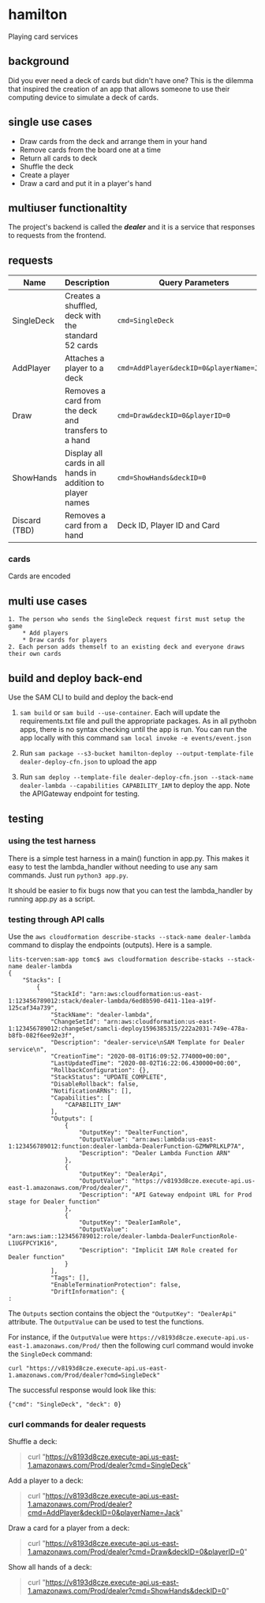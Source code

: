 # hamilton
Playing card services

## background
Did you ever need a deck of cards but didn't have one? This is the dilemma that inspired the creation of an app that allows someone to use their computing device to simulate a deck of cards.
## single use cases
* Draw cards from the deck and arrange them in your hand
* Remove cards from the board one at a time
* Return all cards to deck
* Shuffle the deck
* Create a player
* Draw a card and put it in a player's hand

## multiuser functionaltity
The project's backend is called the ***dealer*** and it is a service that responses to requests from the frontend.
## requests


Name  | Description | Query Parameters | Response
------------- | ------------- | -------------| -------------
SingleDeck  | Creates a shuffled, deck with the standard 52 cards | `cmd=SingleDeck` | `{"cmd": "SingleDeck", "deck": 0}`
AddPlayer  | Attaches a player to a deck | `cmd=AddPlayer&deckID=0&playerName=Jack` | `{"cmd": "AddPlayer", "player": 0}`
Draw  | Removes a card from the deck and transfers to a hand | `cmd=Draw&deckID=0&playerID=0` | `{"cmd": "Draw", "card": "6C"}`
ShowHands  | Display all cards in all hands in addition to player names | `cmd=ShowHands&deckID=0` | `{"cmd": "ShowHands", "hands": {"Jack": ["6C"]}}`
Discard (TBD) | Removes a card from a hand | Deck ID, Player ID and Card | A card from the deck, e.g. `4H`

### cards
Cards are encoded


## multi use cases
	1. The person who sends the SingleDeck request first must setup the game
		* Add players
		* Draw cards for players
	2. Each person adds themself to an existing deck and everyone draws their own cards

## build and deploy back-end
Use the SAM CLI to build and deploy the back-end

1. `sam build` or `sam build --use-container`. Each will update the requirements.txt file and pull the appropriate packages. As in all pythobn apps, there is no syntax checking until the app is run. You can run the app locally with this command `sam local invoke -e events/event.json`


2. Run `sam package --s3-bucket hamilton-deploy --output-template-file dealer-deploy-cfn.json` to upload the app


3. Run `sam deploy --template-file dealer-deploy-cfn.json --stack-name dealer-lambda --capabilities CAPABILITY_IAM` to deploy the app. Note the APIGateway endpoint for testing.

## testing

### using the test harness
There is a simple test harness in a main() function in app.py. This makes it easy to test the lambda_handler without needing to use any sam commands. Just run `python3 app.py`.

It should be easier to fix bugs now that you can test the lambda_handler by running app.py as a script.


### testing through API calls
Use the `aws cloudformation describe-stacks --stack-name dealer-lambda` command to display the endpoints (outputs). Here is a sample.  

	lits-tcerven:sam-app tomc$ aws cloudformation describe-stacks --stack-name dealer-lambda
	{
	    "Stacks": [
	        {
	            "StackId": "arn:aws:cloudformation:us-east-1:123456789012:stack/dealer-lambda/6ed8b590-d411-11ea-a19f-125caf34a739",
	            "StackName": "dealer-lambda",
	            "ChangeSetId": "arn:aws:cloudformation:us-east-1:123456789012:changeSet/samcli-deploy1596385315/222a2031-749e-478a-b8fb-082f6ee92e3f",
	            "Description": "dealer-service\nSAM Template for Dealer service\n",
	            "CreationTime": "2020-08-01T16:09:52.774000+00:00",
	            "LastUpdatedTime": "2020-08-02T16:22:06.430000+00:00",
	            "RollbackConfiguration": {},
	            "StackStatus": "UPDATE_COMPLETE",
	            "DisableRollback": false,
	            "NotificationARNs": [],
	            "Capabilities": [
	                "CAPABILITY_IAM"
	            ],
	            "Outputs": [
	                {
	                    "OutputKey": "DealterFunction",
	                    "OutputValue": "arn:aws:lambda:us-east-1:123456789012:function:dealer-lambda-DealerFunction-GZMWPRLKLP7A",
	                    "Description": "Dealer Lambda Function ARN"
	                },
	                {
	                    "OutputKey": "DealerApi",
	                    "OutputValue": "https://v8193d8cze.execute-api.us-east-1.amazonaws.com/Prod/dealer/",
	                    "Description": "API Gateway endpoint URL for Prod stage for Dealer function"
	                },
	                {
	                    "OutputKey": "DealerIamRole",
	                    "OutputValue": "arn:aws:iam::123456789012:role/dealer-lambda-DealerFunctionRole-L1UGFPCY1K16",
	                    "Description": "Implicit IAM Role created for Dealer function"
	                }
	            ],
	            "Tags": [],
	            "EnableTerminationProtection": false,
	            "DriftInformation": {
	:
The `Outputs` section contains the object the `"OutputKey": "DealerApi"` attribute. The `OutputValue` can be used to test the functions. 

For instance, if the `OutputValue` were `https://v8193d8cze.execute-api.us-east-1.amazonaws.com/Prod/` then the following curl command would invoke the `SingleDeck` command:

`curl "https://v8193d8cze.execute-api.us-east-1.amazonaws.com/Prod/dealer?cmd=SingleDeck"`

The successful response would look like this:

`{"cmd": "SingleDeck", "deck": 0}`

### curl commands for dealer requests

Shuffle a deck: 

> curl "https://v8193d8cze.execute-api.us-east-1.amazonaws.com/Prod/dealer?cmd=SingleDeck"  

Add a player to a deck: 

> curl "https://v8193d8cze.execute-api.us-east-1.amazonaws.com/Prod/dealer?cmd=AddPlayer&deckID=0&playerName=Jack"


Draw a card for a player from a deck: 

> curl "https://v8193d8cze.execute-api.us-east-1.amazonaws.com/Prod/dealer?cmd=Draw&deckID=0&playerID=0"

Show all hands of a deck: 

> curl "https://v8193d8cze.execute-api.us-east-1.amazonaws.com/Prod/dealer?cmd=ShowHands&deckID=0"